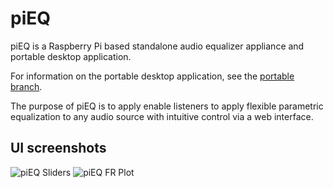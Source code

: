 # piEQ

piEQ is a Raspberry Pi based standalone audio equalizer appliance and portable desktop application.

For information on the portable desktop application, see the [portable branch](https://github.com/zberkowitz/piEQ/tree/portable).

The purpose of piEQ is to apply enable listeners to apply flexible parametric equalization to any audio source with intuitive control via a web interface.

## UI screenshots

![piEQ Sliders](https://github.com/zberkowitz/piEQ/blob/main/doc/screenshots/screenshot_slider?raw=true)
![piEQ FR Plot](https://github.com/zberkowitz/piEQ/blob/main/doc/screenshots/screnshot_frplot?raw=true)

